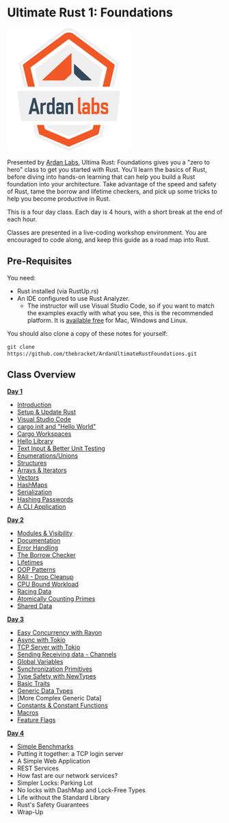 # Ultimate Rust 1: Foundations

![](/images/ardanlabs-logo.png)

Presented by [Ardan Labs](https://www.ardanlabs.com/), Ultima Rust: Foundations gives you a "zero to hero" class to get you started with Rust. You'll learn the basics of Rust, before diving into hands-on learning that can help you build a Rust foundation into your architecture. Take advantage of the speed and safety of Rust, tame the borrow and lifetime checkers, and pick up some tricks to help you become productive in Rust.

This is a four day class. Each day is 4 hours, with a short break at the end of each hour.

Classes are presented in a live-coding workshop environment. You are encouraged to code along, and keep this guide as a road map into Rust.

## Pre-Requisites

You need:

* Rust installed (via RustUp.rs)
* An IDE configured to use Rust Analyzer.
    * The instructor will use Visual Studio Code, so if you want to match the examples exactly with what you see, this is the recommended platform. It is [available free](https://code.visualstudio.com/download) for Mac, Windows and Linux.

You should also clone a copy of these notes for yourself:

```
git clone https://github.com/thebracket/ArdanUltimateRustFoundations.git
```

## Class Overview

**[Day 1](/day1/)**

* [Introduction](./day1/hour1/class_intro.md#class-overview)
* [Setup & Update Rust](./day1/hour1/setup_rust.md)
* [Visual Studio Code](./day1/hour1/setup_ide.md)
* [cargo init and "Hello World"](./day1/hour1/hello_world.md)
* [Cargo Workspaces](./day1/hour1/workspaces.md)
* [Hello Library](./day1/hour1/hello_library.md)
* [Text Input & Better Unit Testing](./day1/hour1/simple_login_test.md)
* [Enumerations/Unions](./day1/hour2/enums.md)
* [Structures](./day1/hour2/structs.md)
* [Arrays & Iterators](./day1/hour2/structs.md)
* [Vectors](./day1/hour3/vectors.md)
* [HashMaps](./day1/hour3/hashmaps.md)
* [Serialization](./day1/hour3/serialization.md)
* [Hashing Passwords](./day1/hour3/hashing.md)
* [A CLI Application](./day1/hour4/cli.md)

**[Day 2](/day2/)**

* [Modules & Visibility](./day2/hour1/modules.md)
* [Documentation](./day2/hour1/documentation.md)
* [Error Handling](./day2/hour1/errors.md)
* [The Borrow Checker](./day2/hour2/borrow_checker.md)
* [Lifetimes](./day2/hour2/lifetimes.md)
* [OOP Patterns](/day2/hour2/oop.md)
* [RAII - Drop Cleanup](./day2/hour2/raii.md)
* [CPU Bound Workload](./day2/hour3/count_primes.md)
* [Racing Data](./day2/hour3/data_race.md)
* [Atomically Counting Primes](./day2/hour3/atomic.md)
* [Shared Data](./day2/hour3/shared.md)

**[Day 3](/day3/)**

* [Easy Concurrency with Rayon](./day2/hour3/rayon.md)
* [Async with Tokio](./day2/hour4/tokio.md)
* [TCP Server with Tokio](./day2/hour4/tcp_server.md)
* [Sending Receiving data - Channels](./day2/hour4/channels.md)
* [Global Variables](./day3/hour1/globals.md)
* [Synchronization Primitives](./day3/hour1/sync.md)
* [Type Safety with NewTypes](./day3/hour1/new_types.md)
* [Basic Traits](./day3/hour1/traits.md)
* [Generic Data Types](./day3/hour2/generic_data.md)
* [More Complex Generic Data]
* [Constants & Constant Functions](./day3/hour2/constants.md)
* [Macros](./day4/hour1/macros.md)
* [Feature Flags](./day4/hour1/feature_flags.md)

**[Day 4](/day4/)**

* [Simple Benchmarks](./day4/hour1/benchmarks.md)
* Putting it together: a TCP login server
* A Simple Web Application
* REST Services
* How fast are our network services?
* Simpler Locks: Parking Lot
* No locks with DashMap and Lock-Free Types
* Life without the Standard Library
* Rust's Safety Guarantees
* Wrap-Up
